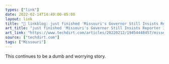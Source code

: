 ```yaml
---
types: ["link"]
date: 2022-02-14T14:49:00-05:00
layout: link
title: "🔗 linkblog: just finished 'Missouri's Governor Still Insists Reporter Is A Hacker, Even As Prosecutors Decline To Press Charges | Techdirt'"
art_title: "just finished 'Missouri's Governor Still Insists Reporter Is A Hacker, Even As Prosecutors Decline To Press Charges | Techdirt"
art_link: "https://www.techdirt.com/articles/20220212/19454448457/missouris-governor-still-insists-reporter-is-hacker-even-as-prosecutors-decline-to-press-charges.shtml"
source: ["techdirt.com"]
tags: ["Missouri"]
---
```

This continues to be a dumb and worrying story.
